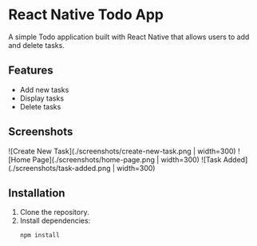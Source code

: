 # React Native Todo App

A simple Todo application built with React Native that allows users to add and delete tasks.

## Features

- Add new tasks
- Display tasks
- Delete tasks

## Screenshots

![Create New Task](./screenshots/create-new-task.png | width=300)
![Home Page](./screenshots/home-page.png | width=300)
![Task Added](./screenshots/task-added.png | width=300)

## Installation

1. Clone the repository.
2. Install dependencies:
   ```bash
   npm install
   ```
